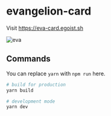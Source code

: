 # evangelion-card

Visit https://eva-card.egoist.sh

![eva](https://cloud.githubusercontent.com/assets/8784712/26240931/6b7611d2-3cb5-11e7-8193-36bc4b578d14.png)

## Commands

You can replace `yarn` with `npm run` here.

```bash
# build for production
yarn build

# development mode
yarn dev

```
